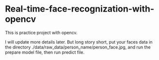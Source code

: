 # Real-time-face-recognization-with-opencv
This is practice project with opencv.

I will update more details later. But long story short, put your faces data in the directory ./data/raw_data/person_name/person_face.jpg, and run the prepare model file, then run predict file.

